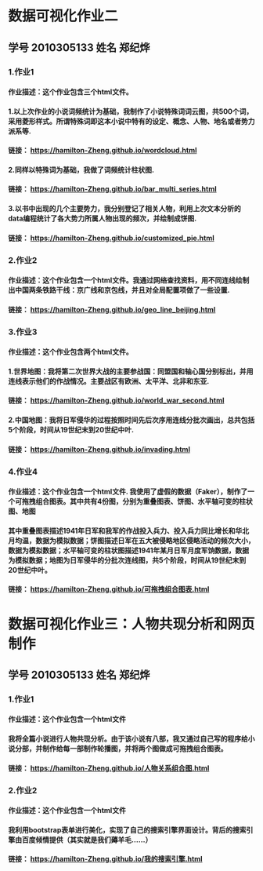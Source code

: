 # 数据可视化作业二
## 学号 2010305133  姓名 郑纪烨
### 1.作业1
#### 作业描述：这个作业包含三个html文件。
#### 1.以上次作业的小说词频统计为基础，我制作了小说特殊词词云图，共500个词，采用菱形样式。所谓特殊词即这本小说中特有的设定、概念、人物、地名或者势力派系等.
#### 链接： https://hamilton-Zheng.github.io/wordcloud.html
#### 2.同样以特殊词为基础，我做了词频统计柱状图.
#### 链接： https://hamilton-Zheng.github.io/bar_multi_series.html
#### 3.以书中出现的几个主要势力，我分别登记了相关人物，利用上次文本分析的data编程统计了各大势力所属人物出现的频次，并绘制成饼图.
#### 链接： https://hamilton-Zheng.github.io/customized_pie.html

### 2.作业2
#### 作业描述：这个作业包含一个html文件。我通过网络查找资料，用不同连线绘制出中国两条铁路干线：京广线和京包线，并且对全局配置项做了一些设置.
#### 链接： https://hamilton-Zheng.github.io/geo_line_beijing.html

### 3.作业3
#### 作业描述：这个作业包含两个html文件。
#### 1.世界地图：我将第二次世界大战的主要参战国：同盟国和轴心国分别标出，并用连线表示他们的作战情况。主要战区有欧洲、太平洋、北非和东亚.
#### 链接： https://hamilton-Zheng.github.io/world_war_second.html
#### 2.中国地图：我将日军侵华的过程按照时间先后次序用连线分批次画出，总共包括5个阶段，时间从19世纪末到20世纪中叶.
#### 链接： https://hamilton-Zheng.github.io/invading.html

### 4.作业4
#### 作业描述：这个作业包含一个html文件. 我使用了虚假的数据（Faker），制作了一个可拖拽组合图表。其中共有4份图，分别为重叠图表、饼图、水平轴可变的柱状图、地图
#### 其中重叠图表描述1941年日军和我军的作战投入兵力、投入兵力同比增长和华北月均温，数据为模拟数据；饼图描述日军在五大被侵略地区侵略活动的频次大小，数据为模拟数据；水平轴可变的柱状图描述1941年某月日军月度军饷数据，数据为模拟数据；地图为日军侵华的分批次连线图，共5个阶段，时间从19世纪末到20世纪中叶。
#### 链接： https://hamilton-Zheng.github.io/可拖拽组合图表.html
# 数据可视化作业三：人物共现分析和网页制作
## 学号 2010305133   姓名 郑纪烨
### 1.作业1
#### 作业描述：这个作业包含一个html文件
#### 我将全篇小说进行人物共现分析。由于该小说有八部，我又通过自己写的程序给小说分部，并制作给每一部制作轮播图，并将两个图做成可拖拽组合图表。
#### 链接： https://hamilton-Zheng.github.io/人物关系组合图.html
### 2.作业2
#### 作业描述：这个作业包含一个html文件
#### 我利用bootstrap表单进行美化，实现了自己的搜索引擎界面设计。背后的搜索引擎由百度倾情提供（其实就是我们薅羊毛……）
#### 链接： https://hamilton-Zheng.github.io/我的搜索引擎.html
